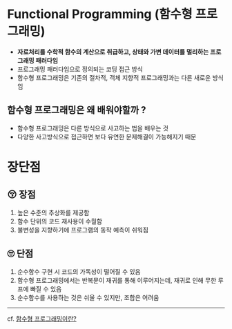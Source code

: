 # Functional Programming (함수형 프로그래밍)
- **자료처리를 수학적 함수의 계산으로 취급하고, 상태와 가변 데이터를 멀리하는 프로그래밍 패러다임**
- 프로그래밍 패러다임으로 정의되는 코딩 접근 방식
- 함수형 프로그래밍은 기존의 절차적, 객체 지향적 프로그래밍과는 다른 새로운 방식임

## 함수형 프로그래밍은 왜 배워야할까 ?
- 함수형 프로그래밍은 다른 방식으로 사고하는 법을 배우는 것
- 다양한 사고방식으로 접근하면 보다 유연한 문제해결이 가능해지기 때문

# 장단점
## 😚 장점
1. 높은 수준의 추상화를 제공함
2. 함수 단위의 코드 재사용이 수월함
3. 불변성을 지향하기에 프로그램의 동작 예측이 쉬워짐

## 🙄 단점
1. 순수함수 구현 시 코드의 가독성이 떨어질 수 있음
2. 함수형 프로그래밍에서는 반복문이 재귀를 통해 이루어지는데, 재귀로 인해 무한 루프에 빠질 수 있음
3. 순수함수를 사용하는 것은 쉬울 수 있지만, 조합은 어려움

---
cf. [함수형 프로그래밍이란?](https://jongminfire.dev/%ED%95%A8%EC%88%98%ED%98%95-%ED%94%84%EB%A1%9C%EA%B7%B8%EB%9E%98%EB%B0%8D%EC%9D%B4%EB%9E%80)